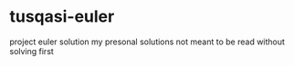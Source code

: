 # tusqasi-euler
project euler solution 
my presonal solutions
not meant to be read without solving first
